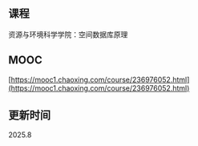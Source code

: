 ## 课程

资源与环境科学学院：空间数据库原理

## MOOC

[https://mooc1.chaoxing.com/course/236976052.html](https://mooc1.chaoxing.com/course/236976052.html)

## 更新时间

2025.8
